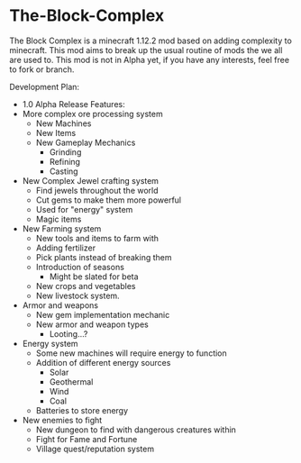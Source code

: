 # The-Block-Complex

The Block Complex is a minecraft 1.12.2 mod based on adding complexity to minecraft.
This mod aims to break up the usual routine of mods the we all are used to.
This mod is not in Alpha yet, if you have any interests, feel free to fork or branch.

Development Plan:
- 1.0 Alpha Release Features: 
-  More complex ore processing system
	- New Machines
	- New Items
	- New Gameplay Mechanics
	  - Grinding
	  - Refining
	  - Casting
-  New Complex Jewel crafting system
	- Find jewels throughout the world
	- Cut gems to make them more powerful
	- Used for "energy" system
	- Magic items
-  New Farming system
	- New tools and items to farm with
	- Adding fertilizer
	- Pick plants instead of breaking them
	- Introduction of seasons
		- Might be slated for beta
	-  New crops and vegetables
	-  New livestock system.			
- Armor and weapons
	- New gem implementation mechanic
	- New armor and weapon types
		- Looting...?
- Energy system
	- Some new machines will require energy to function
	- Addition of different energy sources
		- Solar
		- Geothermal
		- Wind	
		- Coal
	- Batteries to store energy
- New enemies to fight
	- New dungeon to find with dangerous creatures within
	- Fight for Fame and Fortune
	- Village quest/reputation system





